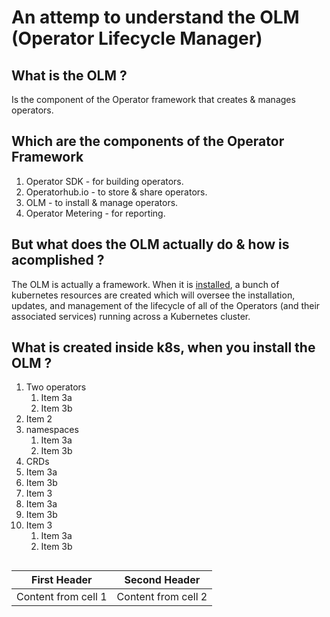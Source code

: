 
# An attemp to understand the OLM (Operator Lifecycle Manager)


## What is the  OLM ?
Is the component of the Operator framework that creates & manages operators.

## Which are the components of the Operator Framework
1. Operator SDK - for building operators.
1. Operatorhub.io - to store & share operators.
1. OLM - to install & manage operators.
1. Operator Metering - for reporting.

## But what does the OLM actually do & how is acomplished ?
The OLM is actually a framework. When it is [installed](https://github.com/operator-framework/operator-lifecycle-manager/blob/master/doc/install/install.md), a bunch of kubernetes resources are created which will oversee the installation, updates, and management of the lifecycle of all of the Operators (and their associated services) running across a Kubernetes cluster.

##

## What is created inside k8s, when you install the OLM ?
1. Two operators
   1. Item 3a
   1. Item 3b
1. Item 2
1. namespaces
   1. Item 3a
   1. Item 3b
 1. CRDs
   1. Item 3a
   1. Item 3b
 1. Item 3
   1. Item 3a
   1. Item 3b
1. Item 3
   1. Item 3a
   1. Item 3b

##
##

First Header | Second Header
------------ | -------------
Content from cell 1 | Content from cell 2

